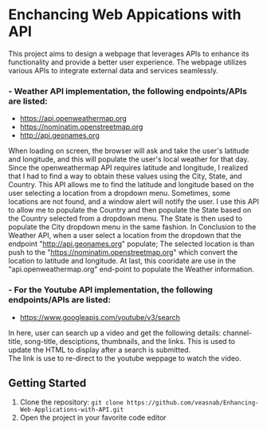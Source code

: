 # Enchancing Web Appications with API
This project aims to design a webpage that leverages APIs to enhance its functionality and provide a better user experience. The webpage utilizes various APIs to integrate external data and services seamlessly.

### - Weather API implementation, the following endpoints/APIs are listed:
- https://api.openweathermap.org
- https://nominatim.openstreetmap.org
- http://api.geonames.org

When loading on screen, the browser will ask and take the user's latitude and longitude, and this will populate the user's local weather for that day.
Since the openweathermap API requires latitude and longitude, I realized that I had to find a way to obtain these values using the City, State, and Country. 
This API allows me to find the latitude and longitude based on the user selecting a location from a dropdown menu. 
Sometimes, some locations are not found, and a window alert will notify the user.
I use this API to allow me to populate the Country and then populate the State based on the Country selected from a dropdown menu. 
The State is then used to populate the City dropdown menu in the same fashion. 
In Conclusion to the Weather API, when a user select a location from the dropdown that the endpoint "http://api.geonames.org" populate; The selected location is than push to the "https://nominatim.openstreetmap.org" which convert the location to latitude and longitude. At last, this cooridate are use in the "api.openweathermap.org" end-point to populate the Weather information.

### - For the Youtube API implementation, the following endpoints/APIs are listed:
- https://www.googleapis.com/youtube/v3/search

In here, user can search up a video and get the following details: channel-title, song-title, desciptions, thumbnails, and the links.
This is used to update the HTML to display after a search is submitted.  
The link is use to re-direct to the youtube weppage to watch the video.  

## Getting Started
1. Clone the repository: `git clone https://github.com/veasnab/Enhancing-Web-Applications-with-API.git`
2. Open the project in your favorite code editor
